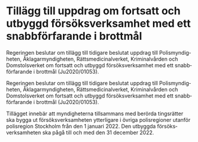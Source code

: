# Tillägg till uppdrag om fortsatt och utbyggd försöksverksamhet med ett snabbförfarande i brottmål

Regeringen beslutar om tillägg till tidigare beslutat uppdrag till Polis­myndig­heten, Åklagar­myndig­heten, Rätts­medicinal­verket, Kriminal­vården och Domstols­verket om fortsatt och utbyggd försöks­verksam­het med ett snabb­förfarande i brottmål (Ju2020/01053).

Regeringen beslutar om tillägg till tidigare beslutat uppdrag till Polis­myndig­heten, Åklagar­myndig­heten, Rätts­medicinal­verket, Kriminal­vården och Domstols­verket om fortsatt och utbyggd försöks­verksam­het med ett snabb­förfarande i brottmål (Ju2020/01053).

Tillägget innebär att myndig­heterna till­sam­mans med berörda tingsrätter ska bygga ut försöks­verksam­heten ytterligare i övriga polis­regioner utanför polis­region Stockholm från den 1 januari 2022. Den utbyggda försöks­verksam­heten ska pågå till och med den 31 december 2022.
